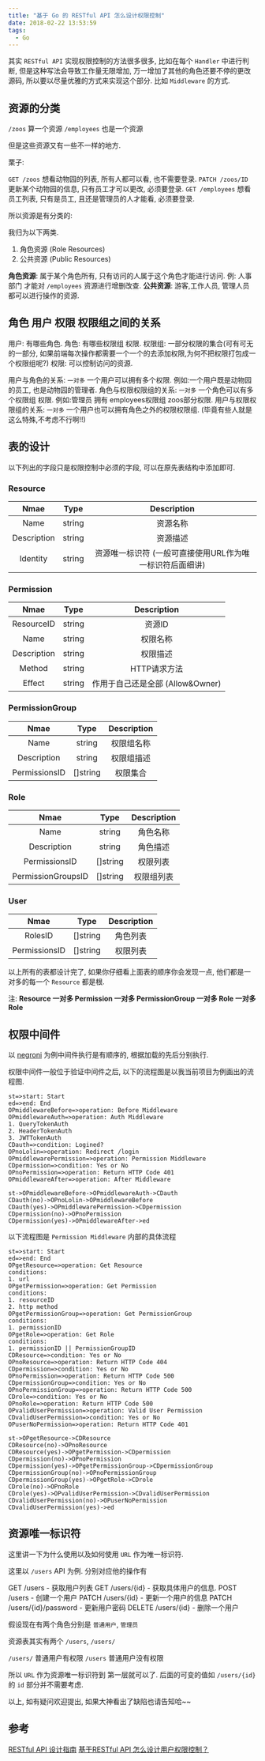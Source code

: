 ```yaml
---
title: "基于 Go 的 RESTful API 怎么设计权限控制"
date: 2018-02-22 13:53:59
tags:
  - Go
---
```


其实 `RESTful API` 实现权限控制的方法很多很多, 比如在每个 `Handler` 中进行判断, 但是这种写法会导致工作量无限增加, 万一增加了其他的角色还要不停的更改源码, 所以要以尽量优雅的方式来实现这个部分. 比如 `Middleware` 的方式.

<!--more-->

## 资源的分类

`/zoos`  算一个资源
`/employees` 也是一个资源

但是这些资源又有一些不一样的地方.

栗子:

`GET /zoos` 想看动物园的列表, 所有人都可以看, 也不需要登录.
`PATCH /zoos/ID` 更新某个动物园的信息, 只有员工才可以更改, 必须要登录.
`GET /employees` 想看员工列表, 只有是员工, 且还是管理员的人才能看, 必须要登录.

所以资源是有分类的:

我归为以下两类.

1. 角色资源 (Role Resources)
2. 公共资源 (Public Resources)

**角色资源**: 属于某个角色所有, 只有访问的人属于这个角色才能进行访问. 例: 人事部门 才能对 `/employees` 资源进行增删改查.
**公共资源**: 游客,工作人员, 管理人员 都可以进行操作的资源.

## 角色 用户 权限 权限组之间的关系

用户: 有哪些角色.
角色: 有哪些权限组 权限.
权限组: 一部分权限的集合(可有可无的一部分, 如果前端每次操作都需要一个一个的去添加权限,为何不把权限打包成一个权限组呢?)
权限: 可以控制访问的资源.

用户与角色的关系: `一对多` 一个用户可以拥有多个权限. 例如:一个用户既是动物园的员工, 也是动物园的管理者.
角色与权限权限组的关系: `一对多` 一个角色可以有多个权限组 权限. 例如:管理员 拥有 employees权限组 zoos部分权限.
用户与权限权限组的关系: `一对多` 一个用户也可以拥有角色之外的权限权限组. (毕竟有些人就是这么特殊,不考虑不行啊!!)

## 表的设计

以下列出的字段只是权限控制中必须的字段, 可以在原先表结构中添加即可.

### Resource

| Nmae | Type | Description |
| :---: | :---: | :---: |
| Name | string | 资源名称 |
| Description | string | 资源描述 |
| Identity | string | 资源唯一标识符 (一般可直接使用URL作为唯一标识符后面细讲) |

### Permission

| Nmae | Type | Description |
| :---: | :---: | :---: |
| ResourceID | string | 资源ID |
| Name | string | 权限名称 |
| Description | string | 权限描述 |
| Method | string | HTTP请求方法 |
| Effect | string | 作用于自己还是全部 (Allow&Owner) |

### PermissionGroup

| Nmae | Type | Description |
| :---: | :---: | :---: |
| Name | string | 权限组名称 |
| Description | string | 权限组描述 |
| PermissionsID | []string | 权限集合 |

### Role

| Nmae | Type | Description |
| :---: | :---: | :---: |
| Name | string | 角色名称 |
| Description | string | 角色描述 |
| PermissionsID | []string | 权限列表 |
| PermissionGroupsID | []string | 权限组列表 |

### User

| Nmae | Type | Description |
| :---: | :---: | :---: |
| RolesID | []string | 角色列表|
| PermissionsID | []string | 权限列表 |

以上所有的表都设计完了, 如果你仔细看上面表的顺序你会发现一点, 他们都是一对多的每一个 `Resource` 都是根.

注: **Resource 一对多 Permission 一对多 PermissionGroup 一对多 Role 一对多 Role**

## 权限中间件

以 [negroni](https://github.com/urfave/negroni) 为例中间件执行是有顺序的, 根据加载的先后分别执行.

权限中间件一般位于验证中间件之后, 以下的流程图是以我当前项目为例画出的流程图.

```flow
st=>start: Start
ed=>end: End
OPmiddlewareBefore=>operation: Before Middleware
OPmiddlewareAuth=>operation: Auth Middleware
1. QueryTokenAuth
2. HeaderTokenAuth
3. JWTTokenAuth
CDauth=>condition: Logined?
OPnoLolin=>operation: Redirect /login
OPmiddlewarePermission=>operation: Permission Middleware
CDpermission=>condition: Yes or No
OPnoPermission=>operation: Return HTTP Code 401
OPmiddlewareAfter=>operation: After Middleware

st->OPmiddlewareBefore->OPmiddlewareAuth->CDauth
CDauth(no)->OPnoLolin->OPmiddlewareBefore
CDauth(yes)->OPmiddlewarePermission->CDpermission
CDpermission(no)->OPnoPermission
CDpermission(yes)->OPmiddlewareAfter->ed
```

以下流程图是 `Permission Middleware` 内部的具体流程

```flow
st=>start: Start
ed=>end: End
OPgetResource=>operation: Get Resource
conditions:
1. url
OPgetPermission=>operation: Get Permission
conditions:
1. resourceID
2. http method
OPgetPermissionGroup=>operation: Get PermissionGroup
conditions:
1. permissionID
OPgetRole=>operation: Get Role
conditions:
1. permissionID || PermissionGroupID
CDResource=>condition: Yes or No
OPnoResource=>operation: Return HTTP Code 404
CDpermission=>condition: Yes or No
OPnoPermission=>operation: Return HTTP Code 500
CDpermissionGroup=>condition: Yes or No
OPnoPermissionGroup=>operation: Return HTTP Code 500
CDrole=>condition: Yes or No
OPnoRole=>operation: Return HTTP Code 500
OPvalidUserPermission=>operation: Valid User Permission
CDvalidUserPermission=>condition: Yes or No
OPuserNoPermission=>operation: Return HTTP Code 401

st->OPgetResource->CDResource
CDResource(no)->OPnoResource
CDResource(yes)->OPgetPermission->CDpermission
CDpermission(no)->OPnoPermission
CDpermission(yes)->OPgetPermissionGroup->CDpermissionGroup
CDpermissionGroup(no)->OPnoPermissionGroup
CDpermissionGroup(yes)->OPgetRole->CDrole
CDrole(no)->OPnoRole
CDrole(yes)->OPvalidUserPermission->CDvalidUserPermission
CDvalidUserPermission(no)->OPuserNoPermission
CDvalidUserPermission(yes)->ed
```

## 资源唯一标识符

这里讲一下为什么使用以及如何使用 `URL` 作为唯一标识符.

这里以 `/users` API 为例. 分别对应他的操作有

GET /users - 获取用户列表
GET /users/{id} - 获取具体用户的信息.
POST /users - 创建一个用户
PATCH /users/{id} - 更新一个用户的信息
PATCH /users/{id}/password - 更新用户密码
DELETE /users/{id} - 删除一个用户

假设现在有两个角色分别是 `普通用户`, `管理员`

资源表其实有两个 `/users`, `/users/`

`/users/` 普通用户有权限 `/users` 普通用户没有权限

所以 `URL` 作为资源唯一标识符到 第一层就可以了. 后面的可变的值如 `/users/{id}` 的 `id` 部分并不需要考虑. 

以上, 如有疑问欢迎提出, 如果大神看出了缺陷也请告知哈~~

## 参考

[RESTful API 设计指南](http://www.ruanyifeng.com/blog/2014/05/restful_api.html)
[基于RESTful API 怎么设计用户权限控制？](https://www.jianshu.com/p/db65cf48c111)